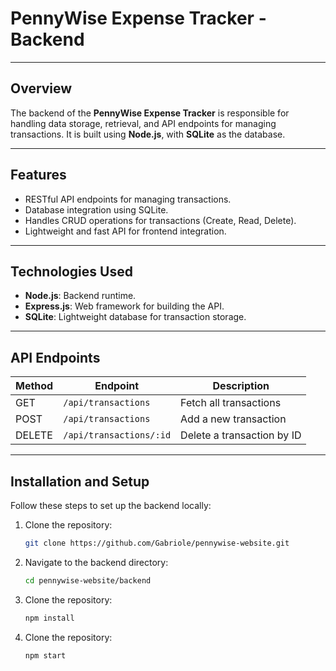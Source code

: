 # PennyWise Expense Tracker - Backend

---

## **Overview**
The backend of the **PennyWise Expense Tracker** is responsible for handling data storage, retrieval, and API endpoints for managing transactions. It is built using **Node.js**, with **SQLite** as the database.

---

## **Features**
- RESTful API endpoints for managing transactions.
- Database integration using SQLite.
- Handles CRUD operations for transactions (Create, Read, Delete).
- Lightweight and fast API for frontend integration.

---

## **Technologies Used**
- **Node.js**: Backend runtime.
- **Express.js**: Web framework for building the API.
- **SQLite**: Lightweight database for transaction storage.

---

## **API Endpoints**

| Method | Endpoint               | Description              |
|--------|------------------------|--------------------------|
| GET    | `/api/transactions`    | Fetch all transactions   |
| POST   | `/api/transactions`    | Add a new transaction    |
| DELETE | `/api/transactions/:id`| Delete a transaction by ID|

---

## **Installation and Setup**

Follow these steps to set up the backend locally:

1. Clone the repository:
   ```bash
   git clone https://github.com/Gabriole/pennywise-website.git
2. Navigate to the backend directory:
   ```bash
   cd pennywise-website/backend
3. Clone the repository:
   ```bash
   npm install
4. Clone the repository:
   ```bash
   npm start
